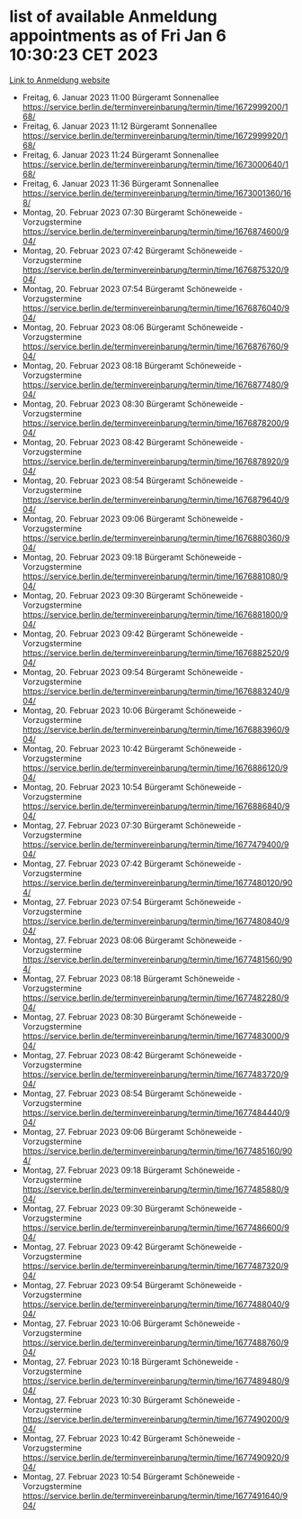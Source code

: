 # list of available Anmeldung appointments as of Fri Jan  6 10:30:23 CET 2023
[Link to Anmeldung website](https://service.berlin.de/terminvereinbarung/termin/tag.php?termin=0&anliegen[]=120686&dienstleisterlist=122210,122217,327316,122219,327312,122227,327314,122231,327346,122243,327348,122252,329742,122260,329745,122262,329748,122254,329751,122271,327278,122273,327274,122277,327276,330436,122280,327294,122282,327290,122284,327292,327539,122291,327270,122285,327266,122286,327264,122296,327268,150230,329760,122301,327282,122297,327286,122294,327284,122312,329763,122314,329775,122304,327330,122311,327334,122309,327332,122281,327352,122279,329772,122276,327324,122274,327326,122267,329766,122246,327318,122251,327320,122257,327322,122208,327298,122226,327300,121362,121364&herkunft=http%3A%2F%2Fservice.berlin.de%2Fdienstleistung%2F120686%2F)
- Freitag, 6. Januar 2023 11:00 Bürgeramt Sonnenallee https://service.berlin.de/terminvereinbarung/termin/time/1672999200/168/
- Freitag, 6. Januar 2023 11:12 Bürgeramt Sonnenallee https://service.berlin.de/terminvereinbarung/termin/time/1672999920/168/
- Freitag, 6. Januar 2023 11:24 Bürgeramt Sonnenallee https://service.berlin.de/terminvereinbarung/termin/time/1673000640/168/
- Freitag, 6. Januar 2023 11:36 Bürgeramt Sonnenallee https://service.berlin.de/terminvereinbarung/termin/time/1673001360/168/
- Montag, 20. Februar 2023 07:30 Bürgeramt Schöneweide - Vorzugstermine https://service.berlin.de/terminvereinbarung/termin/time/1676874600/904/
- Montag, 20. Februar 2023 07:42 Bürgeramt Schöneweide - Vorzugstermine https://service.berlin.de/terminvereinbarung/termin/time/1676875320/904/
- Montag, 20. Februar 2023 07:54 Bürgeramt Schöneweide - Vorzugstermine https://service.berlin.de/terminvereinbarung/termin/time/1676876040/904/
- Montag, 20. Februar 2023 08:06 Bürgeramt Schöneweide - Vorzugstermine https://service.berlin.de/terminvereinbarung/termin/time/1676876760/904/
- Montag, 20. Februar 2023 08:18 Bürgeramt Schöneweide - Vorzugstermine https://service.berlin.de/terminvereinbarung/termin/time/1676877480/904/
- Montag, 20. Februar 2023 08:30 Bürgeramt Schöneweide - Vorzugstermine https://service.berlin.de/terminvereinbarung/termin/time/1676878200/904/
- Montag, 20. Februar 2023 08:42 Bürgeramt Schöneweide - Vorzugstermine https://service.berlin.de/terminvereinbarung/termin/time/1676878920/904/
- Montag, 20. Februar 2023 08:54 Bürgeramt Schöneweide - Vorzugstermine https://service.berlin.de/terminvereinbarung/termin/time/1676879640/904/
- Montag, 20. Februar 2023 09:06 Bürgeramt Schöneweide - Vorzugstermine https://service.berlin.de/terminvereinbarung/termin/time/1676880360/904/
- Montag, 20. Februar 2023 09:18 Bürgeramt Schöneweide - Vorzugstermine https://service.berlin.de/terminvereinbarung/termin/time/1676881080/904/
- Montag, 20. Februar 2023 09:30 Bürgeramt Schöneweide - Vorzugstermine https://service.berlin.de/terminvereinbarung/termin/time/1676881800/904/
- Montag, 20. Februar 2023 09:42 Bürgeramt Schöneweide - Vorzugstermine https://service.berlin.de/terminvereinbarung/termin/time/1676882520/904/
- Montag, 20. Februar 2023 09:54 Bürgeramt Schöneweide - Vorzugstermine https://service.berlin.de/terminvereinbarung/termin/time/1676883240/904/
- Montag, 20. Februar 2023 10:06 Bürgeramt Schöneweide - Vorzugstermine https://service.berlin.de/terminvereinbarung/termin/time/1676883960/904/
- Montag, 20. Februar 2023 10:42 Bürgeramt Schöneweide - Vorzugstermine https://service.berlin.de/terminvereinbarung/termin/time/1676886120/904/
- Montag, 20. Februar 2023 10:54 Bürgeramt Schöneweide - Vorzugstermine https://service.berlin.de/terminvereinbarung/termin/time/1676886840/904/
- Montag, 27. Februar 2023 07:30 Bürgeramt Schöneweide - Vorzugstermine https://service.berlin.de/terminvereinbarung/termin/time/1677479400/904/
- Montag, 27. Februar 2023 07:42 Bürgeramt Schöneweide - Vorzugstermine https://service.berlin.de/terminvereinbarung/termin/time/1677480120/904/
- Montag, 27. Februar 2023 07:54 Bürgeramt Schöneweide - Vorzugstermine https://service.berlin.de/terminvereinbarung/termin/time/1677480840/904/
- Montag, 27. Februar 2023 08:06 Bürgeramt Schöneweide - Vorzugstermine https://service.berlin.de/terminvereinbarung/termin/time/1677481560/904/
- Montag, 27. Februar 2023 08:18 Bürgeramt Schöneweide - Vorzugstermine https://service.berlin.de/terminvereinbarung/termin/time/1677482280/904/
- Montag, 27. Februar 2023 08:30 Bürgeramt Schöneweide - Vorzugstermine https://service.berlin.de/terminvereinbarung/termin/time/1677483000/904/
- Montag, 27. Februar 2023 08:42 Bürgeramt Schöneweide - Vorzugstermine https://service.berlin.de/terminvereinbarung/termin/time/1677483720/904/
- Montag, 27. Februar 2023 08:54 Bürgeramt Schöneweide - Vorzugstermine https://service.berlin.de/terminvereinbarung/termin/time/1677484440/904/
- Montag, 27. Februar 2023 09:06 Bürgeramt Schöneweide - Vorzugstermine https://service.berlin.de/terminvereinbarung/termin/time/1677485160/904/
- Montag, 27. Februar 2023 09:18 Bürgeramt Schöneweide - Vorzugstermine https://service.berlin.de/terminvereinbarung/termin/time/1677485880/904/
- Montag, 27. Februar 2023 09:30 Bürgeramt Schöneweide - Vorzugstermine https://service.berlin.de/terminvereinbarung/termin/time/1677486600/904/
- Montag, 27. Februar 2023 09:42 Bürgeramt Schöneweide - Vorzugstermine https://service.berlin.de/terminvereinbarung/termin/time/1677487320/904/
- Montag, 27. Februar 2023 09:54 Bürgeramt Schöneweide - Vorzugstermine https://service.berlin.de/terminvereinbarung/termin/time/1677488040/904/
- Montag, 27. Februar 2023 10:06 Bürgeramt Schöneweide - Vorzugstermine https://service.berlin.de/terminvereinbarung/termin/time/1677488760/904/
- Montag, 27. Februar 2023 10:18 Bürgeramt Schöneweide - Vorzugstermine https://service.berlin.de/terminvereinbarung/termin/time/1677489480/904/
- Montag, 27. Februar 2023 10:30 Bürgeramt Schöneweide - Vorzugstermine https://service.berlin.de/terminvereinbarung/termin/time/1677490200/904/
- Montag, 27. Februar 2023 10:42 Bürgeramt Schöneweide - Vorzugstermine https://service.berlin.de/terminvereinbarung/termin/time/1677490920/904/
- Montag, 27. Februar 2023 10:54 Bürgeramt Schöneweide - Vorzugstermine https://service.berlin.de/terminvereinbarung/termin/time/1677491640/904/
